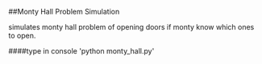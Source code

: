 ##Monty Hall Problem Simulation

simulates monty hall problem of opening doors if monty know which ones to open.



####type in console
'python monty_hall.py'
